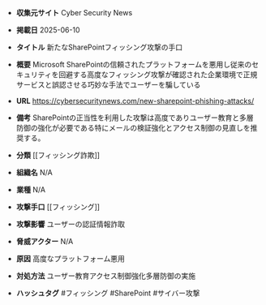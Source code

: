 - **収集元サイト**
Cyber Security News

- **掲載日**
2025-06-10

- **タイトル**
新たなSharePointフィッシング攻撃の手口

- **概要**
Microsoft SharePointの信頼されたプラットフォームを悪用し従来のセキュリティを回避する高度なフィッシング攻撃が確認された企業環境で正規サービスと誤認させる巧妙な手法でユーザーを騙している

- **URL**
https://cybersecuritynews.com/new-sharepoint-phishing-attacks/

- **備考**
SharePointの正当性を利用した攻撃は高度でありユーザー教育と多層防御の強化が必要である特にメールの検証強化とアクセス制御の見直しを推奨する。

- **分類**
[[フィッシング詐欺]]

- **組織名**
N/A

- **業種**
N/A

- **攻撃手口**
[[フィッシング]]

- **攻撃影響**
ユーザーの認証情報詐取

- **脅威アクター**
N/A

- **原因**
高度なプラットフォーム悪用

- **対処方法**
ユーザー教育アクセス制御強化多層防御の実施

- **ハッシュタグ**
#フィッシング #SharePoint #サイバー攻撃
